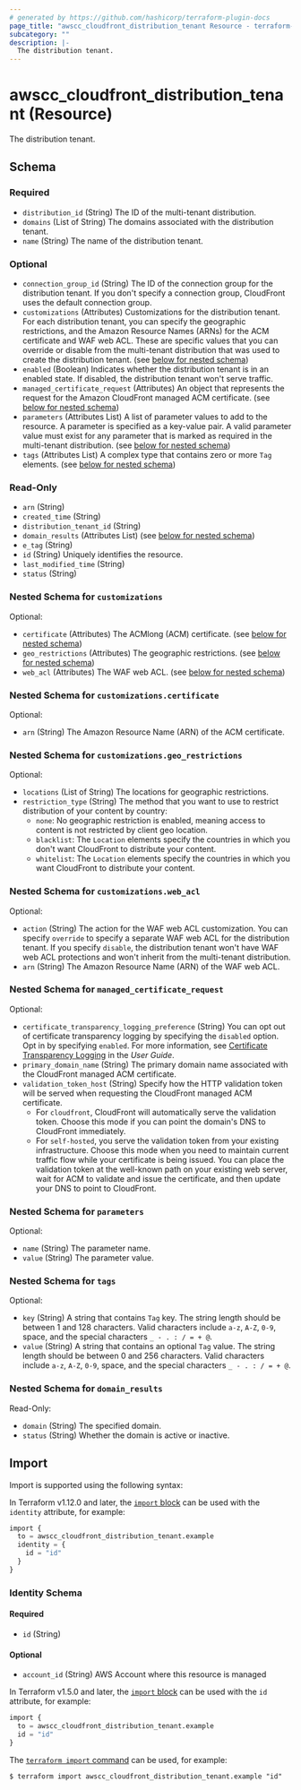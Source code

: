 ```yaml
---
# generated by https://github.com/hashicorp/terraform-plugin-docs
page_title: "awscc_cloudfront_distribution_tenant Resource - terraform-provider-awscc"
subcategory: ""
description: |-
  The distribution tenant.
---
```


# awscc_cloudfront_distribution_tenant (Resource)

The distribution tenant.



<!-- schema generated by tfplugindocs -->
## Schema

### Required

- `distribution_id` (String) The ID of the multi-tenant distribution.
- `domains` (List of String) The domains associated with the distribution tenant.
- `name` (String) The name of the distribution tenant.

### Optional

- `connection_group_id` (String) The ID of the connection group for the distribution tenant. If you don't specify a connection group, CloudFront uses the default connection group.
- `customizations` (Attributes) Customizations for the distribution tenant. For each distribution tenant, you can specify the geographic restrictions, and the Amazon Resource Names (ARNs) for the ACM certificate and WAF web ACL. These are specific values that you can override or disable from the multi-tenant distribution that was used to create the distribution tenant. (see [below for nested schema](#nestedatt--customizations))
- `enabled` (Boolean) Indicates whether the distribution tenant is in an enabled state. If disabled, the distribution tenant won't serve traffic.
- `managed_certificate_request` (Attributes) An object that represents the request for the Amazon CloudFront managed ACM certificate. (see [below for nested schema](#nestedatt--managed_certificate_request))
- `parameters` (Attributes List) A list of parameter values to add to the resource. A parameter is specified as a key-value pair. A valid parameter value must exist for any parameter that is marked as required in the multi-tenant distribution. (see [below for nested schema](#nestedatt--parameters))
- `tags` (Attributes List) A complex type that contains zero or more ``Tag`` elements. (see [below for nested schema](#nestedatt--tags))

### Read-Only

- `arn` (String)
- `created_time` (String)
- `distribution_tenant_id` (String)
- `domain_results` (Attributes List) (see [below for nested schema](#nestedatt--domain_results))
- `e_tag` (String)
- `id` (String) Uniquely identifies the resource.
- `last_modified_time` (String)
- `status` (String)

<a id="nestedatt--customizations"></a>
### Nested Schema for `customizations`

Optional:

- `certificate` (Attributes) The ACMlong (ACM) certificate. (see [below for nested schema](#nestedatt--customizations--certificate))
- `geo_restrictions` (Attributes) The geographic restrictions. (see [below for nested schema](#nestedatt--customizations--geo_restrictions))
- `web_acl` (Attributes) The WAF web ACL. (see [below for nested schema](#nestedatt--customizations--web_acl))

<a id="nestedatt--customizations--certificate"></a>
### Nested Schema for `customizations.certificate`

Optional:

- `arn` (String) The Amazon Resource Name (ARN) of the ACM certificate.


<a id="nestedatt--customizations--geo_restrictions"></a>
### Nested Schema for `customizations.geo_restrictions`

Optional:

- `locations` (List of String) The locations for geographic restrictions.
- `restriction_type` (String) The method that you want to use to restrict distribution of your content by country:
  +  ``none``: No geographic restriction is enabled, meaning access to content is not restricted by client geo location.
  +  ``blacklist``: The ``Location`` elements specify the countries in which you don't want CloudFront to distribute your content.
  +  ``whitelist``: The ``Location`` elements specify the countries in which you want CloudFront to distribute your content.


<a id="nestedatt--customizations--web_acl"></a>
### Nested Schema for `customizations.web_acl`

Optional:

- `action` (String) The action for the WAF web ACL customization. You can specify ``override`` to specify a separate WAF web ACL for the distribution tenant. If you specify ``disable``, the distribution tenant won't have WAF web ACL protections and won't inherit from the multi-tenant distribution.
- `arn` (String) The Amazon Resource Name (ARN) of the WAF web ACL.



<a id="nestedatt--managed_certificate_request"></a>
### Nested Schema for `managed_certificate_request`

Optional:

- `certificate_transparency_logging_preference` (String) You can opt out of certificate transparency logging by specifying the ``disabled`` option. Opt in by specifying ``enabled``. For more information, see [Certificate Transparency Logging](https://docs.aws.amazon.com/acm/latest/userguide/acm-concepts.html#concept-transparency) in the *User Guide*.
- `primary_domain_name` (String) The primary domain name associated with the CloudFront managed ACM certificate.
- `validation_token_host` (String) Specify how the HTTP validation token will be served when requesting the CloudFront managed ACM certificate.
  +  For ``cloudfront``, CloudFront will automatically serve the validation token. Choose this mode if you can point the domain's DNS to CloudFront immediately.
  +  For ``self-hosted``, you serve the validation token from your existing infrastructure. Choose this mode when you need to maintain current traffic flow while your certificate is being issued. You can place the validation token at the well-known path on your existing web server, wait for ACM to validate and issue the certificate, and then update your DNS to point to CloudFront.


<a id="nestedatt--parameters"></a>
### Nested Schema for `parameters`

Optional:

- `name` (String) The parameter name.
- `value` (String) The parameter value.


<a id="nestedatt--tags"></a>
### Nested Schema for `tags`

Optional:

- `key` (String) A string that contains ``Tag`` key.
 The string length should be between 1 and 128 characters. Valid characters include ``a-z``, ``A-Z``, ``0-9``, space, and the special characters ``_ - . : / = + @``.
- `value` (String) A string that contains an optional ``Tag`` value.
 The string length should be between 0 and 256 characters. Valid characters include ``a-z``, ``A-Z``, ``0-9``, space, and the special characters ``_ - . : / = + @``.


<a id="nestedatt--domain_results"></a>
### Nested Schema for `domain_results`

Read-Only:

- `domain` (String) The specified domain.
- `status` (String) Whether the domain is active or inactive.

## Import

Import is supported using the following syntax:

In Terraform v1.12.0 and later, the [`import` block](https://developer.hashicorp.com/terraform/language/import) can be used with the `identity` attribute, for example:

```terraform
import {
  to = awscc_cloudfront_distribution_tenant.example
  identity = {
    id = "id"
  }
}
```

<!-- schema generated by tfplugindocs -->
### Identity Schema

#### Required

- `id` (String)

#### Optional

- `account_id` (String) AWS Account where this resource is managed

In Terraform v1.5.0 and later, the [`import` block](https://developer.hashicorp.com/terraform/language/import) can be used with the `id` attribute, for example:

```terraform
import {
  to = awscc_cloudfront_distribution_tenant.example
  id = "id"
}
```

The [`terraform import` command](https://developer.hashicorp.com/terraform/cli/commands/import) can be used, for example:

```shell
$ terraform import awscc_cloudfront_distribution_tenant.example "id"
```
